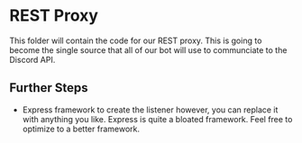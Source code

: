 # REST Proxy

This folder will contain the code for our REST proxy. This is going to become the single source that all of our bot will use to communciate to the Discord API.

## Further Steps

- Express framework to create the listener however, you can replace it with anything you like. Express is quite a bloated framework. Feel free to optimize to a better framework.
